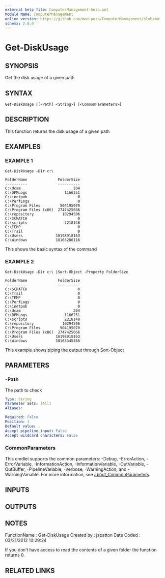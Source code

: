 ```yaml
---
external help file: ComputerManagement-help.xml
Module Name: ComputerManagement
online version: https://github.com/mod-posh/ComputerManagement/blob/master/docs/Get-DiskUsage.md#get-diskusage
schema: 2.0.0
---
```


# Get-DiskUsage

## SYNOPSIS
Get the disk usage of a given path

## SYNTAX

```
Get-DiskUsage [[-Path] <String>] [<CommonParameters>]
```

## DESCRIPTION
This function returns the disk usage of a given path

## EXAMPLES

### EXAMPLE 1
```
Get-DiskUsage -Dir c:\

FolderName              FolderSize
----------              ----------
C:\dcam                        204
C:\DPMLogs                 1166251
C:\inetpub                       0
C:\PerfLogs                      0
C:\Program Files         504195070
C:\Program Files (x86)  2747425666
C:\repository             10294506
C:\SCRATCH                       0
C:\scripts                 2218148
C:\TEMP                          0
C:\Trail                         0
C:\Users               16198918163
C:\Windows             18163280116
```

This shows the basic syntax of the command

### EXAMPLE 2
```
Get-DiskUsage -Dir c:\ |Sort-Object -Property FolderSize

FolderName              FolderSize
----------              ----------
C:\SCRATCH                       0
C:\Trail                         0
C:\TEMP                          0
C:\PerfLogs                      0
C:\inetpub                       0
C:\dcam                        204
C:\DPMLogs                 1166251
C:\scripts                 2218148
C:\repository             10294506
C:\Program Files         504195070
C:\Program Files (x86)  2747425666
C:\Users               16198918163
C:\Windows             18163345365
```

This example shows piping the output through Sort-Object

## PARAMETERS

### -Path
The path to check

```yaml
Type: String
Parameter Sets: (All)
Aliases:

Required: False
Position: 1
Default value: .
Accept pipeline input: False
Accept wildcard characters: False
```

### CommonParameters
This cmdlet supports the common parameters: -Debug, -ErrorAction, -ErrorVariable, -InformationAction, -InformationVariable, -OutVariable, -OutBuffer, -PipelineVariable, -Verbose, -WarningAction, and -WarningVariable. For more information, see [about_CommonParameters](http://go.microsoft.com/fwlink/?LinkID=113216).

## INPUTS

## OUTPUTS

## NOTES
FunctionName : Get-DiskUsage
Created by   : jspatton
Date Coded   : 03/21/2012 10:29:24

If you don't have access to read the contents of a given folder
the function returns 0.

## RELATED LINKS
